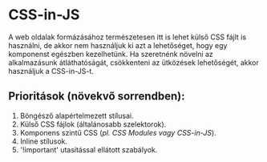 # CSS-in-JS
A web oldalak formázásához természetesen itt is lehet külső CSS fájlt is használni, de akkor nem használjuk ki azt a lehetőséget, hogy egy komponenst egészben kezelhetünk. Ha szeretnénk növelni az alkalmazásunk átláthatóságát, csökkenteni az ütközések lehetőségét, akkor használjuk a CSS-in-JS-t.

## Prioritások (növekvő sorrendben):
1. Böngésző alapértelmezett stílusai.
2. Külső CSS fájlok (általánosabb szelektorok).
3. Komponens szintű CSS (*pl. CSS Modules vagy CSS-in-JS*).
4. Inline stílusok.
5. '!important' utasítással ellátott szabályok.